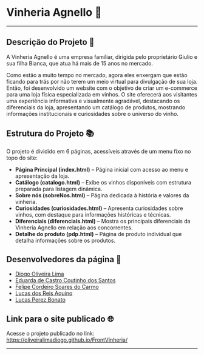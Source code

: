 # Vinheria Agnello 🍷

---

## Descrição do Projeto :memo:

A Vinheria Agnello é uma empresa familiar, dirigida pelo proprietário Giulio e sua filha Bianca, que atua há mais de 15 anos no mercado.

Como estão a muito tempo no mercado, agora eles enxergam que estão ficando para trás por não terem um meio virtual para divulgação de sua loja. Então, foi desenvolvido um website com o objetivo de criar um e-commerce para uma loja física especializada em vinhos. O site oferecerá aos visitantes uma experiência informativa e visualmente agradável, destacando os diferenciais da loja, apresentando um catálogo de produtos, mostrando informações institucionais e curiosidades sobre o universo do vinho.

## Estrutura do Projeto :books:

O projeto é dividido em 6 páginas, acessíveis através de um menu fixo no topo do site:

- **Página Principal (index.html)** – Página inicial com acesso ao menu e apresentação da loja.
- **Catálogo (catalogo.html)** – Exibe os vinhos disponíveis com estrutura preparada para listagem dinâmica.
- **Sobre nós (sobreNos.html)** – Página dedicada à história e valores da vinheria.
- **Curiosidades (curiosidades.html)** – Apresenta curiosidades sobre vinhos, com destaque para informações históricas e técnicas.
- **Diferenciais (diferenciais.html)** – Mostra os principais diferenciais da Vinheria Agnello em relação aos concorrentes.
- **Detalhe do produto (pdp.html)** – Página de produto individual que detalha informações sobre os produtos.

## Desenvolvedores da página :busts_in_silhouette:

- [Diogo Oliveira Lima](https://github.com/oliveiralimadiogo)
- [Eduarda de Castro Coutinho dos Santos](https://github.com/DudaFror)
- [Felipe Cordeiro Soares do Carmo](https://github.com/SoaressFelipe)
- [Lucas dos Reis Aquino](https://github.com/LucassAquino)
- [Lucas Perez Bonato](https://github.com/LucasBonato)

## Link para o site publicado :globe_with_meridians:

Acesse o projeto publicado no link: https://oliveiralimadiogo.github.io/FrontVinheria/


---